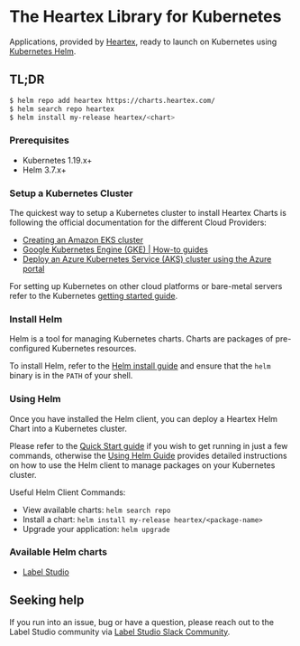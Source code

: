 # The Heartex Library for Kubernetes

Applications, provided by [Heartex](https://heartex.com), ready to launch on Kubernetes using [Kubernetes Helm](https://github.com/helm/helm).

## TL;DR

```bash
$ helm repo add heartex https://charts.heartex.com/
$ helm search repo heartex
$ helm install my-release heartex/<chart>
```

### Prerequisites
- Kubernetes 1.19.x+
- Helm 3.7.x+

### Setup a Kubernetes Cluster

The quickest way to setup a Kubernetes cluster to install Heartex Charts is following the official documentation for the different Cloud Providers:

- [Creating an Amazon EKS cluster](https://docs.aws.amazon.com/eks/latest/userguide/create-cluster.html)
- [Google Kubernetes Engine (GKE) | How-to guides](https://cloud.google.com/kubernetes-engine/docs/how-to)
- [Deploy an Azure Kubernetes Service (AKS) cluster using the Azure portal](https://docs.microsoft.com/en-us/azure/aks/kubernetes-walkthrough-portal)

For setting up Kubernetes on other cloud platforms or bare-metal servers refer to the Kubernetes [getting started guide](http://kubernetes.io/docs/getting-started-guides/).

### Install Helm

Helm is a tool for managing Kubernetes charts. Charts are packages of pre-configured Kubernetes resources.

To install Helm, refer to the [Helm install guide](https://github.com/helm/helm#install) and ensure that the `helm` binary is in the `PATH` of your shell.

### Using Helm

Once you have installed the Helm client, you can deploy a Heartex Helm Chart into a Kubernetes cluster.

Please refer to the [Quick Start guide](https://helm.sh/docs/intro/quickstart/) if you wish to get running in just a few commands, otherwise the [Using Helm Guide](https://helm.sh/docs/intro/using_helm/) provides detailed instructions on how to use the Helm client to manage packages on your Kubernetes cluster.

Useful Helm Client Commands:
* View available charts: `helm search repo`
* Install a chart: `helm install my-release heartex/<package-name>`
* Upgrade your application: `helm upgrade`

### Available Helm charts

* [Label Studio](https://github.com/heartexlabs/charts/tree/master/charts/label-studio#label-studio-enterprise-overview)

## Seeking help

If you run into an issue, bug or have a question, please reach out to the Label Studio
community via [Label Studio Slack Community](https://slack.labelstudio.heartex.com/).